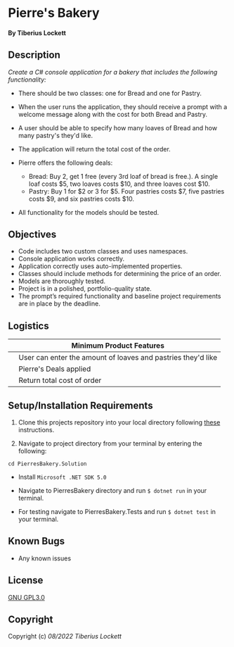 # Pierre's Bakery

#### By Tiberius Lockett

## Description
_Create a C# console application for a bakery that includes the following functionality:_

* There should be two classes: one for Bread and one for Pastry.

* When the user runs the application, they should receive a prompt with a welcome message along with the cost for both Bread and Pastry.

* A user should be able to specify how many loaves of Bread and how many pastry's they'd like.

* The application will return the total cost of the order.

* Pierre offers the following deals:

  * Bread: Buy 2, get 1 free (every 3rd loaf of bread is free.). A single loaf costs $5, two loaves costs $10, and three loaves cost $10.
  * Pastry: Buy 1 for $2 or 3 for $5. Four pastries costs $7, five pastries costs $9, and six pastries costs $10.

* All functionality for the models should be tested.

## Objectives
* Code includes two custom classes and uses namespaces.
* Console application works correctly.
* Application correctly uses auto-implemented properties.
* Classes should include methods for determining the price of an order.
* Models are thoroughly tested.
* Project is in a polished, portfolio-quality state.
* The prompt’s required functionality and baseline project requirements are in place by the deadline.


## Logistics

|                    | Minimum Product Features |
| ------------------ | ------------------------ |
| | User can enter the amount of loaves and pastries they'd like |
|| Pierre's Deals applied |
|  | Return total cost of order |

## Setup/Installation Requirements

1. Clone this projects repository into your local directory following [these](https://www.linode.com/docs/development/version-control/how-to-install-git-and-clone-a-github-repository/) instructions.

2. Navigate to project directory from your terminal by entering the following:

```
cd PierresBakery.Solution
```

* Install `Microsoft .NET SDK 5.0`

* Navigate to PierresBakery directory and run `$ dotnet run` in your terminal.

* For testing navigate to PierresBakery.Tests and run `$ dotnet test` in your terminal.

## Known Bugs

* Any known issues


## License
[GNU GPL3.0](https://choosealicense.com/licenses/gpl-3.0/)

## Copyright
Copyright (c) _08/2022_ _Tiberius Lockett_